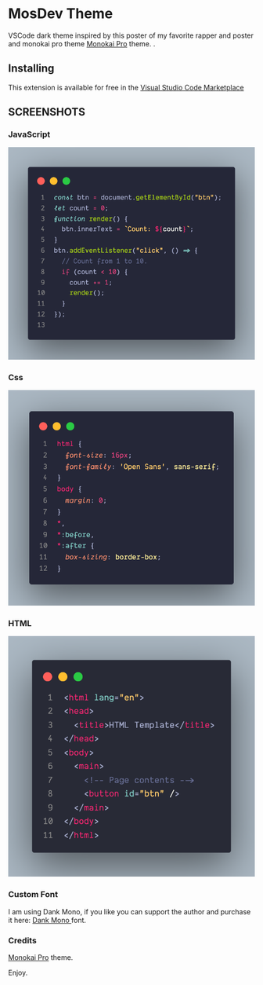 # MosDev Theme

VSCode dark theme inspired by this poster of my favorite rapper and poster and monokai pro theme [Monokai Pro](https://marketplace.visualstudio.com/items?itemName=monokai.theme-monokai-pro-vscode) theme. .

## Installing

This extension is available for free in the [Visual Studio Code Marketplace](https://marketplace.visualstudio.com/items/akamud.vscode-theme-onedark)

## SCREENSHOTS



### JavaScript

![ScreenShot](https://github.com/Amiinoz/mosdev/blob/main/screenshots/js.png)

### Css

![ScreenShot](https://github.com/Amiinoz/mosdev/blob/main/screenshots/css.png)

### HTML

![ScreenShot](https://github.com/Amiinoz/mosdev/blob/main/screenshots/html.png)




### Custom Font

I am using Dank Mono, if you like you can support the author and purchase it here: [Dank Mono ](https://philpl.gumroad.com/l/dank-mono) font.


### Credits
[Monokai Pro](https://marketplace.visualstudio.com/items?itemName=monokai.theme-monokai-pro-vscode) theme.


Enjoy.
